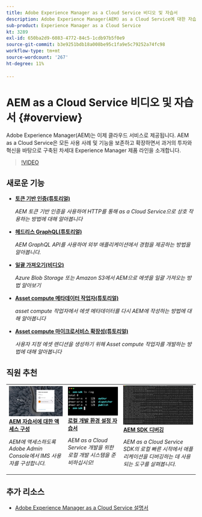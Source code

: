 ```yaml
---
title: Adobe Experience Manager as a Cloud Service 비디오 및 자습서
description: Adobe Experience Manager(AEM) as a Cloud Service에 대한 자습서 모음입니다
sub-product: Experience Manager as a Cloud Service
kt: 3289
exl-id: 650ba2d9-6083-4772-84c5-1cdb97b5f0e9
source-git-commit: b3e9251bdb18a008be95c1fa9e5c79252a74fc98
workflow-type: tm+mt
source-wordcount: '267'
ht-degree: 11%

---
```


# AEM as a Cloud Service 비디오 및 자습서 {#overview}

Adobe Experience Manager(AEM)는 이제 클라우드 서비스로 제공됩니다. AEM as a Cloud Service은 모든 사용 사례 및 기능을 보존하고 확장하면서 과거의 투자와 혁신을 바탕으로 구축된 차세대 Experience Manager 제품 라인을 소개합니다.

>[!VIDEO](https://video.tv.adobe.com/v/31085?quality=12&learn=on)

<div id="whats-new-section">

## 새로운 기능

* **[토큰 기반 인증(튜토리얼)](https://experienceleague.adobe.com/docs/experience-manager-learn/getting-started-with-aem-headless/authentication/overview.html)**

   *AEM 토큰 기반 인증을 사용하여 HTTP를 통해 as a Cloud Service으로 상호 작용하는 방법에 대해 알아봅니다*

* **[헤드리스 GraphQL(튜토리얼)](https://experienceleague.adobe.com/docs/experience-manager-learn/getting-started-with-aem-headless/graphql/overview.html)**

   *AEM GraphQL API를 사용하여 외부 애플리케이션에서 경험을 제공하는 방법을 알아봅니다.*

* **[일괄 가져오기(비디오)](./migration/bulk-import.md)**

   *Azure Blob Storage 또는 Amazon S3에서 AEM으로 에셋을 일괄 가져오는 방법 알아보기*

* **[Asset compute 메타데이터 작업자(튜토리얼)](./asset-compute/advanced/metadata.md)**

   *asset compute 작업자에서 에셋 메타데이터를 다시 AEM에 작성하는 방법에 대해 알아봅니다*

* **[Asset compute 마이크로서비스 확장성(튜토리얼)](./asset-compute/overview.md)**

   *사용자 지정 에셋 렌디션을 생성하기 위해 Asset compute 작업자를 개발하는 방법에 대해 알아봅니다*

</div>

<div id="recs-overview-body-1"></div>
<div id="recs-overview-body-2"></div>
<div id="recs-overview-body-3"></div>
<div id="recs-overview-body-4"></div>
<div id="recs-overview-body-5"></div>
<div id="recs-overview-body-6"></div>

<div id="staff-picks-section">

## 직원 추천

<table>
   <td>
      <a href="./accessing/overview.md">
      <img alt="AEM as a Cloud Service 액세스 구성" src="./assets/overview/staff-pick__accessing.png"/>
      </a>
      <div>
         <a href="./accessing/overview.md">
         <strong>AEM 자습서에 대한 액세스 구성</strong>
         </a>
      </div>
      <p>
         <em>AEM에 액세스하도록 Adobe Admin Console에서 IMS 사용자를 구성합니다.</em>
      <p>
   </td>   
   <td>
      <a href="./local-development-environment/overview.md">
      <img alt="로컬 개발 환경 설정 자습서" src="./assets/overview/staff-pick__local-development-environment-set-up.png"/>
      </a>
      <div>
         <a href="./local-development-environment/overview.md">
         <strong>로컬 개발 환경 설정 자습서</strong>
         </a>
      </div>
      <p>
         <em>AEM as a Cloud Service 개발을 위한 로컬 개발 시스템을 준비하십시오!</em>
      <p>
   </td>   
   <td>
      <a href="./debugging/aem-sdk-local-quickstart/overview.md">
      <img alt="AEM SDK의 로컬 빠른 시작 디버깅" src="./assets/overview/staff-pick__debugging.png"/>
      </a>
      <div>
         <a href="./debugging/aem-sdk-local-quickstart/overview.md">
         <strong>AEM SDK 디버깅</strong>
         </a>
      </div>
      <p>
         <em>AEM as a Cloud Service SDK의 로컬 빠른 시작에서 애플리케이션을 디버깅하는 데 사용되는 도구를 살펴봅니다.</em>
      <p>
   </td>
</table>

</div>

## 추가 리소스

* [Adobe Experience Manager as a Cloud Service 설명서](https://experienceleague.adobe.com/docs/experience-manager-cloud-service/landing/home.html?lang=ko-KR)
